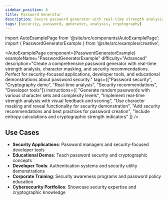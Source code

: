 ```yaml
---
sidebar_position: 6
title: Password Generator
description: Secure password generator with real-time strength analysis and security recommendations
tags: [security, password, generator, analysis, cryptography]
---
```


import AutoExamplePage from '@site/src/components/AutoExamplePage';
import { PasswordGeneratorExample } from '@site/src/examples/creative';

<AutoExamplePage
component={PasswordGeneratorExample}
exampleName="PasswordGeneratorExample"
difficulty="Advanced"
description="Create a comprehensive password generator with real-time strength analysis, character masking, and security recommendations. Perfect for security-focused applications, developer tools, and educational demonstrations about password security."
tags={["Password security", "Cryptography demo", "Real-time analysis", "Security recommendations", "Developer tools"]}
instructions={[
"Generate random passwords with various character sets and complexity levels",
"Implement real-time strength analysis with visual feedback and scoring",
"Use character masking and reveal functionality for security demonstration",
"Add security recommendations and best practices for password creation",
"Include entropy calculations and cryptographic strength indicators"
]}
/>

## Use Cases

- **Security Applications**: Password managers and security-focused developer tools
- **Educational Demos**: Teach password security and cryptographic concepts
- **Developer Tools**: Authentication systems and security utility demonstrations
- **Corporate Training**: Security awareness programs and password policy education
- **Cybersecurity Portfolios**: Showcase security expertise and cryptographic knowledge